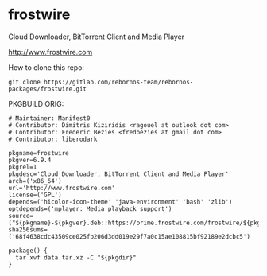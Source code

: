 # frostwire

Cloud Downloader, BitTorrent Client and Media Player

http://www.frostwire.com

How to clone this repo:

```
git clone https://gitlab.com/rebornos-team/rebornos-packages/frostwire.git
```

PKGBUILD ORIG:

```
# Maintainer: Manifest0
# Contributor: Dimitris Kiziridis <ragouel at outlook dot com>
# Contributor: Frederic Bezies <fredbezies at gmail dot com>
# Contributor: liberodark

pkgname=frostwire
pkgver=6.9.4
pkgrel=1
pkgdesc='Cloud Downloader, BitTorrent Client and Media Player'
arch=('x86_64')
url='http://www.frostwire.com'
license=('GPL')
depends=('hicolor-icon-theme' 'java-environment' 'bash' 'zlib')
optdepends=('mplayer: Media playback support')
source=("${pkgname}-${pkgver}.deb::https://prime.frostwire.com/frostwire/${pkgver}/frostwire-${pkgver}.amd64.deb")
sha256sums=('68f4638cdc43509ce025fb206d3dd019e29f7a0c15ae108815bf92189e2dcbc5')
 
package() {
  tar xvf data.tar.xz -C "${pkgdir}"
}
```

